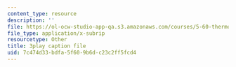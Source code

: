 ```yaml
---
content_type: resource
description: ''
file: https://ol-ocw-studio-app-qa.s3.amazonaws.com/courses/5-60-thermodynamics-kinetics-spring-2008/7c474d33bdfa5f609b6dc23c2ff5fcd4_jsoD3oZAAXI.vtt
file_type: application/x-subrip
resourcetype: Other
title: 3play caption file
uid: 7c474d33-bdfa-5f60-9b6d-c23c2ff5fcd4
---
```

